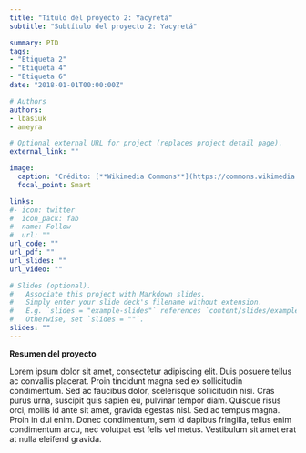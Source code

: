 ```yaml
---
title: "Título del proyecto 2: Yacyretá"
subtitle: "Subtítulo del proyecto 2: Yacyretá"

summary: PID
tags:
- "Etiqueta 2"
- "Etiqueta 4"
- "Etiqueta 6"
date: "2018-01-01T00:00:00Z"

# Authors
authors:
- lbasiuk
- ameyra

# Optional external URL for project (replaces project detail page).
external_link: ""

image:
  caption: "Crédito: [**Wikimedia Commons**](https://commons.wikimedia.org/wiki/File:Central_vista_externa_en_gris.jpg)"
  focal_point: Smart

links:
#- icon: twitter
#  icon_pack: fab
#  name: Follow
#  url: ""
url_code: ""
url_pdf: ""
url_slides: ""
url_video: ""

# Slides (optional).
#   Associate this project with Markdown slides.
#   Simply enter your slide deck's filename without extension.
#   E.g. `slides = "example-slides"` references `content/slides/example-slides.md`.
#   Otherwise, set `slides = ""`.
slides: ""
---
```


**Resumen del proyecto**

Lorem ipsum dolor sit amet, consectetur adipiscing elit. Duis posuere tellus ac convallis placerat. Proin tincidunt magna sed ex sollicitudin condimentum. Sed ac faucibus dolor, scelerisque sollicitudin nisi. Cras purus urna, suscipit quis sapien eu, pulvinar tempor diam. Quisque risus orci, mollis id ante sit amet, gravida egestas nisl. Sed ac tempus magna. Proin in dui enim. Donec condimentum, sem id dapibus fringilla, tellus enim condimentum arcu, nec volutpat est felis vel metus. Vestibulum sit amet erat at nulla eleifend gravida.
